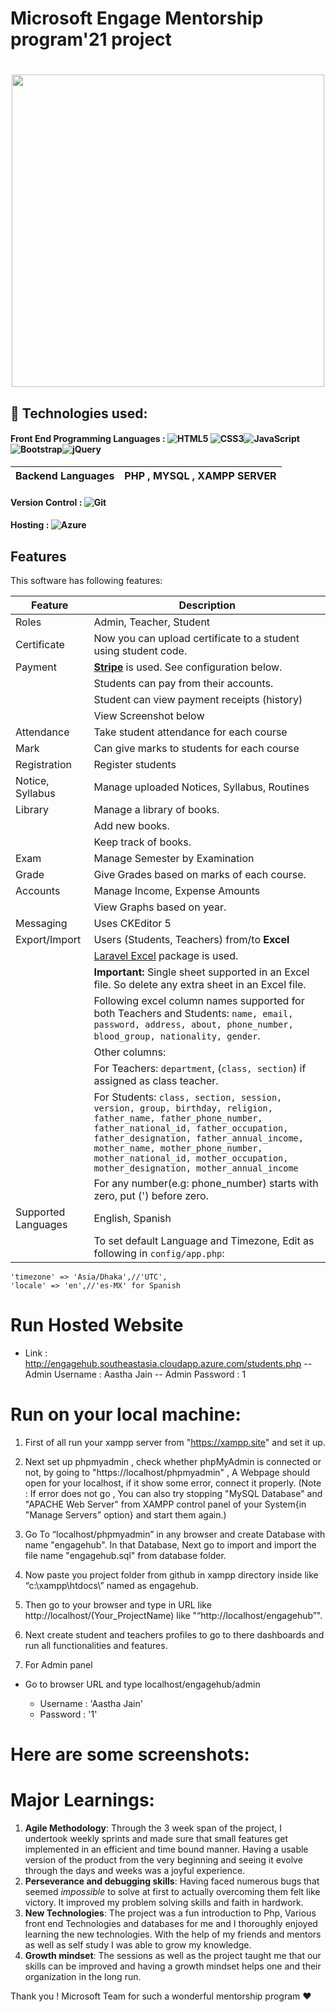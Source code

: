 #                Microsoft Engage Mentorship program'21 project   

<h1 align="center"><img src="https://user-images.githubusercontent.com/50754325/143672348-3f4c1a57-30df-4473-9222-4d37e48b002a.png" width="500"></h1>
<p align="center">
  
##  🚩 Technologies used:
#### Front End Programming Languages : <img alt="HTML5" src="https://img.shields.io/badge/html5-%23E34F26.svg?style=for-the-badge&logo=html5&logoColor=white"/> <img alt="CSS3" src="https://img.shields.io/badge/css3-%231572B6.svg?style=for-the-badge&logo=css3&logoColor=white"/><img alt="JavaScript" src="https://img.shields.io/badge/javascript-%23323330.svg?style=for-the-badge&logo=javascript&logoColor=%23F7DF1E"/><img alt="Bootstrap" src="https://img.shields.io/badge/bootstrap-%23563D7C.svg?style=for-the-badge&logo=bootstrap&logoColor=white"/><img alt="jQuery" src="https://img.shields.io/badge/jquery-%230769AD.svg?style=for-the-badge&logo=jquery&logoColor=white"/> 

  | Backend Languages | PHP , MYSQL , XAMPP SERVER |
  |---------|-------------|

#### Version Control : <img alt="Git" src="https://img.shields.io/badge/git-%23F05033.svg?style=for-the-badge&logo=git&logoColor=white"/>  
#### Hosting : <img alt="Azure" src="https://img.shields.io/badge/azure-%230072C6.svg?style=for-the-badge&logo=azure-devops&logoColor=white"/> 
## Features

This software has following features:

| Feature | Description |
|---------|-------------|
| Roles  | Admin, Teacher, Student |
| Certificate | Now you can upload certificate to a student using student code. |
| Payment |**[Stripe](http://stripe.com/)** is used. See configuration below.|
||Students can pay from their accounts.|
||Student can view payment receipts (history)|
||View Screenshot below|
|Attendance|Take student attendance for each course|
|Mark|Can give marks to students for each course|
|Registration|Register students|
|Notice, Syllabus|Manage uploaded Notices, Syllabus, Routines|
|Library|Manage a library of books.|
||Add new books.|
||Keep track of books.|
|Exam|Manage Semester by Examination|
|Grade|Give Grades based on marks of each course.|
|Accounts|Manage Income, Expense Amounts|
||View Graphs based on year.|
|Messaging|Uses CKEditor 5|
|Export/Import|  Users (Students, Teachers) from/to **Excel**|
||[Laravel Excel](https://github.com/maatwebsite/Laravel-Excel) package is used.|
||**Important:** Single sheet supported in an Excel file. So delete any extra sheet in an Excel file.|
||Following excel column  names supported for both Teachers and Students: `name, email, password, address, about, phone_number, blood_group, nationality, gender`.|
||Other columns:|
||For Teachers: `department`, (`class, section`) if assigned as class teacher.|
||For Students: `class, section, session, version, group, birthday, religion, father_name, father_phone_number, father_national_id, father_occupation, father_designation, father_annual_income, mother_name, mother_phone_number, mother_national_id, mother_occupation, mother_designation, mother_annual_income`|
||For any number(e.g: phone_number) starts with zero, put (') before zero.|
|Supported Languages|English, Spanish|
||To set default Language and Timezone, Edit as following in `config/app.php`:|

    'timezone' => 'Asia/Dhaka',//'UTC',
    'locale' => 'en',//'es-MX' for Spanish

# Run Hosted Website
  - Link : http://engagehub.southeastasia.cloudapp.azure.com/students.php
  -- Admin Username : Aastha Jain
  -- Admin Password : 1
  


# Run on your local machine:

1. First of all run your xampp server from "https://xampp.site" and set it up.

2. Next set up phpmyadmin , check whether phpMyAdmin is connected or not, by going to "https://localhost/phpmyadmin" , A Webpage should open for your localhost, if it show some error, connect it properly. (Note : If error does not go , You can also try stopping "MySQL Database" and "APACHE Web Server" from XAMPP control panel of your System{in "Manage Servers" option} and start them again.)

3. Go To “localhost/phpmyadmin” in any browser and create Database with name "engagehub". In that Database, Next go to import and import the file name "engagehub.sql" from database folder.

4. Now paste you project folder from github in xampp directory inside like “c:\xampp\htdocs\” named as engagehub.


5. Then go to your browser and type in URL like http://localhost/(Your_ProjectName) like "“http://localhost/engagehub”".

6. Next create student and teachers profiles to go to there dashboards and run all functionalities and features.

7. For Admin panel

-  Go to browser URL and type localhost/engagehub/admin

   - Username : 'Aastha Jain'
   - Password : '1'






# Here are some screenshots:

# Major Learnings:
  
1. **Agile Methodology**: Through the 3 week span of the project, I undertook weekly sprints and made sure that small features get implemented in an efficient and time bound manner. Having a usable version of the product from the very beginning and seeing it evolve through the days and weeks was a joyful experience.
2. **Perseverance and debugging skills**: Having faced numerous bugs that seemed *impossible* to solve at first to actually overcoming them felt like victory. It improved my problem solving skills and faith in hardwork.
3. **New Technologies**: The project was a fun introduction to Php, Various front end Technologies and databases for me and I thoroughly enjoyed learning the new technologies. With the help of my friends and mentors as well as self study I was able to grow my knowledge.
4. **Growth mindset**: The sessions as well as the project taught me that our skills can be improved and having a growth mindset helps one and their organization in the long run.
  



Thank you ! Microsoft Team for such a wonderful mentorship program ❤️
